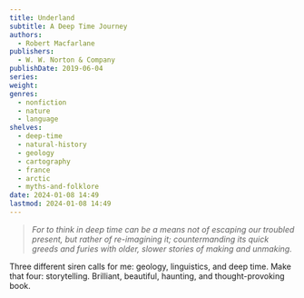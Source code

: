 ```yaml
---
title: Underland
subtitle: A Deep Time Journey
authors:
  - Robert Macfarlane
publishers:
  - W. W. Norton & Company
publishDate: 2019-06-04
series: 
weight: 
genres:
  - nonfiction
  - nature
  - language
shelves:
  - deep-time
  - natural-history
  - geology
  - cartography
  - france
  - arctic
  - myths-and-folklore
date: 2024-01-08 14:49
lastmod: 2024-01-08 14:49
---
```

> _For to think in deep time can be a means not of escaping our troubled present, but rather of re-imagining it; countermanding its quick greeds and furies with older, slower stories of making and unmaking._  
  
Three different siren calls for me: geology, linguistics, and deep time. Make that four: storytelling. Brilliant, beautiful, haunting, and thought-provoking book.